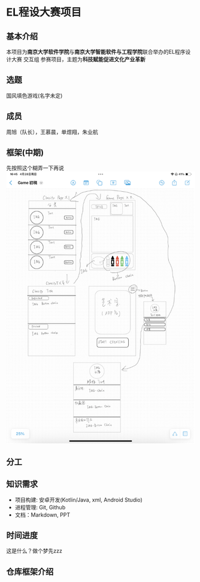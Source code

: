 # EL程设大赛项目

## 基本介绍
本项目为**南京大学软件学院**与**南京大学智能软件与工程学院**联合举办的EL程序设计大赛 交互组 参赛项目，主题为**科技赋能促进文化产业革新**

## 选题
国风填色游戏(名字未定)

## 成员
周旭（队长），王慕晨，单煜翔，朱业航

## 框架(中期)

先按照这个糊弄一下再说
![UI1.0](UI1.0.png)

## 分工

## 知识需求
- 项目构建: 安卓开发(Kotlin/Java, xml, Android Studio)
- 进程管理: Git, Github
- 文档：Markdown, PPT

## 时间进度

这是什么？做个梦先zzz

## 仓库框架介绍